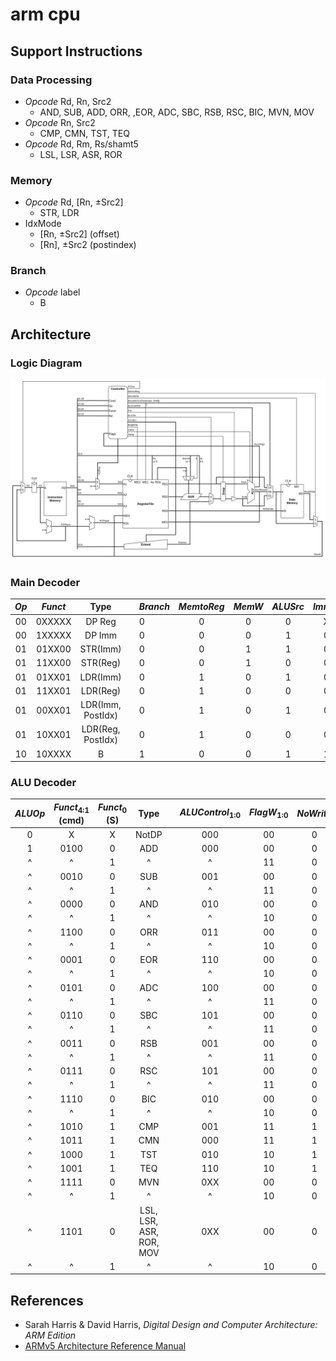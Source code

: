 # arm cpu

## Support Instructions

### Data Processing

* *Opcode* Rd, Rn, Src2
  * AND, SUB, ADD, ORR, ,EOR, ADC, SBC, RSB, RSC, BIC, MVN, MOV
* *Opcode* Rn, Src2
  * CMP, CMN, TST, TEQ
* *Opcode* Rd, Rm, Rs/shamt5
  * LSL, LSR, ASR, ROR

### Memory

* *Opcode* Rd, [Rn, &plusmn;Src2]
  * STR, LDR
* IdxMode
  * [Rn, &plusmn;Src2] (offset)
  * [Rn], &plusmn;Src2 (postindex)

### Branch

* *Opcode* label
  * B

## Architecture

### Logic Diagram

![arm_cpu_diagram](./asset/arm_cpu_diagram.drawio.png "arm_cpu_diagram")

### Main Decoder

| *Op*  | *Funct* |       Type        |       | *Branch* | *MemtoReg* | *MemW* | *ALUSrc* | *ImmSrc* | *RegW* | *RegSrc* | *ALUOp* | *PostIndex* |
| :---: | :-----: | :---------------: | :---: | -------- | :--------: | :----: | :------: | :------: | :----: | :------: | :-----: | :---------: |
|  00   | 0XXXXX  |      DP Reg       |       | 0        |     0      |   0    |    0     |    XX    |   1    |    0     |    1    |      0      |
|  00   | 1XXXXX  |      DP Imm       |       | 0        |     0      |   0    |    1     |    00    |   1    |    0     |    1    |      0      |
|  01   | 01XX00  |     STR(Imm)      |       | 0        |     0      |   1    |    1     |    01    |   0    |    0     |    0    |      0      |
|  01   | 11XX00  |     STR(Reg)      |       | 0        |     0      |   1    |    0     |    01    |   0    |    0     |    0    |      0      |
|  01   | 01XX01  |     LDR(Imm)      |       | 0        |     1      |   0    |    1     |    01    |   1    |    0     |    0    |      0      |
|  01   | 11XX01  |     LDR(Reg)      |       | 0        |     1      |   0    |    0     |    01    |   1    |    0     |    0    |      0      |
|  01   | 00XX01  | LDR(Imm, PostIdx) |       | 0        |     1      |   0    |    1     |    01    |   1    |    0     |    0    |      1      |
|  01   | 10XX01  | LDR(Reg, PostIdx) |       | 0        |     1      |   0    |    0     |    01    |   1    |    0     |    0    |      1      |
|  10   | 10XXXX  |         B         |       | 1        |     0      |   0    |    1     |    10    |   0    |    1     |    0    |      0      |

### ALU Decoder

| *ALUOp* | *Funct*<sub>4:1</sub> (cmd) | *Funct*<sub>0</sub> (S) |          Type           |     | *ALUControl*<sub>1:0</sub> | *FlagW*<sub>1:0</sub> | *NoWrite* | *Shift* | *Swap* | *inv* |
| :-----: | :-------------------------: | :---------------------: | :---------------------: | --- | :------------------------: | :-------------------: | :-------: | :-----: | :----: | :---: |
|    0    |              X              |            X            |          NotDP          |     |            000             |          00           |     0     |    0    |   0    |   0   |
|    1    |            0100             |            0            |           ADD           |     |            000             |          00           |     0     |    0    |   0    |   0   |
|    ^    |              ^              |            1            |            ^            |     |             ^              |          11           |     0     |    0    |   0    |   0   |
|    ^    |            0010             |            0            |           SUB           |     |            001             |          00           |     0     |    0    |   0    |   0   |
|    ^    |              ^              |            1            |            ^            |     |             ^              |          11           |     0     |    0    |   0    |   0   |
|    ^    |            0000             |            0            |           AND           |     |            010             |          00           |     0     |    0    |   0    |   0   |
|    ^    |              ^              |            1            |            ^            |     |             ^              |          10           |     0     |    0    |   0    |   0   |
|    ^    |            1100             |            0            |           ORR           |     |            011             |          00           |     0     |    0    |   0    |   0   |
|    ^    |              ^              |            1            |            ^            |     |             ^              |          10           |     0     |    0    |   0    |   0   |
|    ^    |            0001             |            0            |           EOR           |     |            110             |          00           |     0     |    0    |   0    |   0   |
|    ^    |              ^              |            1            |            ^            |     |             ^              |          10           |     0     |    0    |   0    |   0   |
|    ^    |            0101             |            0            |           ADC           |     |            100             |          00           |     0     |    0    |   0    |   0   |
|    ^    |              ^              |            1            |            ^            |     |             ^              |          11           |     0     |    0    |   0    |   0   |
|    ^    |            0110             |            0            |           SBC           |     |            101             |          00           |     0     |    0    |   0    |   0   |
|    ^    |              ^              |            1            |            ^            |     |             ^              |          11           |     0     |    0    |   0    |   0   |
|    ^    |            0011             |            0            |           RSB           |     |            001             |          00           |     0     |    0    |   1    |   0   |
|    ^    |              ^              |            1            |            ^            |     |             ^              |          11           |     0     |    0    |   1    |   0   |
|    ^    |            0111             |            0            |           RSC           |     |            101             |          00           |     0     |    0    |   1    |   0   |
|    ^    |              ^              |            1            |            ^            |     |             ^              |          11           |     0     |    0    |   1    |   0   |
|    ^    |            1110             |            0            |           BIC           |     |            010             |          00           |     0     |    0    |   0    |   1   |
|    ^    |              ^              |            1            |            ^            |     |             ^              |          10           |     0     |    0    |   0    |   1   |
|    ^    |            1010             |            1            |           CMP           |     |            001             |          11           |     1     |    0    |   0    |   0   |
|    ^    |            1011             |            1            |           CMN           |     |            000             |          11           |     1     |    0    |   0    |   0   |
|    ^    |            1000             |            1            |           TST           |     |            010             |          10           |     1     |    0    |   0    |   0   |
|    ^    |            1001             |            1            |           TEQ           |     |            110             |          10           |     1     |    0    |   0    |   0   |
|    ^    |            1111             |            0            |           MVN           |     |            0XX             |          00           |     0     |    1    |   0    |   1   |
|    ^    |              ^              |            1            |            ^            |     |             ^              |          10           |     0     |    1    |   0    |   0   |
|    ^    |            1101             |            0            | LSL, LSR, ASR, ROR, MOV |     |            0XX             |          00           |     0     |    1    |   0    |   0   |
|    ^    |              ^              |            1            |            ^            |     |             ^              |          10           |     0     |    1    |   0    |   0   |

## References

* Sarah Harris & David Harris, *Digital Design and Computer Architecture: ARM Edition*
* [ARMv5 Architecture Reference Manual](https://developer.arm.com/documentation/ddi0100/i)

